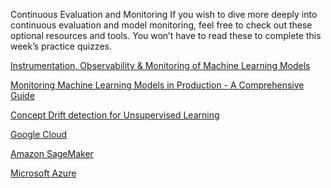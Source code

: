Continuous Evaluation and Monitoring
If you wish to dive more deeply into continuous evaluation and model monitoring, feel free to check out these optional resources and tools. You won’t have to read these to complete this week’s practice quizzes.

[Instrumentation, Observability & Monitoring of Machine Learning Models](https://www.infoq.com/presentations/instrumentation-observability-monitoring-ml/)

[Monitoring Machine Learning Models in Production - A Comprehensive Guide](https://christophergs.com/machine%20learning/2020/03/14/how-to-monitor-machine-learning-models/)

[Concept Drift detection for Unsupervised Learning](https://arxiv.org/pdf/1704.00023.pdf)

[Google Cloud](https://cloud.google.com/ai-platform/prediction/docs/continuous-evaluation)

[Amazon SageMaker](https://aws.amazon.com/sagemaker/model-monitor/)

[Microsoft Azure](https://docs.microsoft.com/en-us/azure/machine-learning/how-to-monitor-datasets?tabs=python)